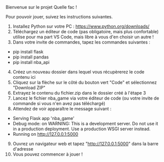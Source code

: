 Bienvenue sur le projet Quelle fac !

Pour pouvoir jouer, suivez les instructions suivantes.

1. Installez Python sur votre PC : https://www.python.org/downloads/
2. Téléchargez un éditeur de code (pas obligatoire, mais plus confortable)
   utilise pour ma part VS Code, mais libre à vous d'en choisir un autre !
3. Dans votre invite de commandes, tapez les commandes suivantes :
- pip install flask
- pip install pandas
- pip install nba_api
4. Créez un nouveau dossier dans lequel vous récupèrerez le code contenu ici
5. Cliquez sur la flèche sur le côté du bouton vert "Code" et sélectionnez "Download ZIP"
6. Extrayez le contenu du fichier.zip dans le dossier créé à l'étape 3
7. Lancez le fichier nba_game via votre éditeur de code (ou votre invite de commande si vous n'en avez pas téléchargé)
8. Attendez de voir apparaître le message suivant :
  * Serving Flask app 'nba_game'
  * Debug mode: on
  WARNING: This is a development server. Do not use it in a production deployment. Use a production WSGI server instead.
  * Running on http://127.0.0.1:5000
9. Ouvrez un navigateur web et tapez "http://127.0.0.1:5000" dans la barre d'adresse
10. Vous pouvez commencer à jouer ! 
